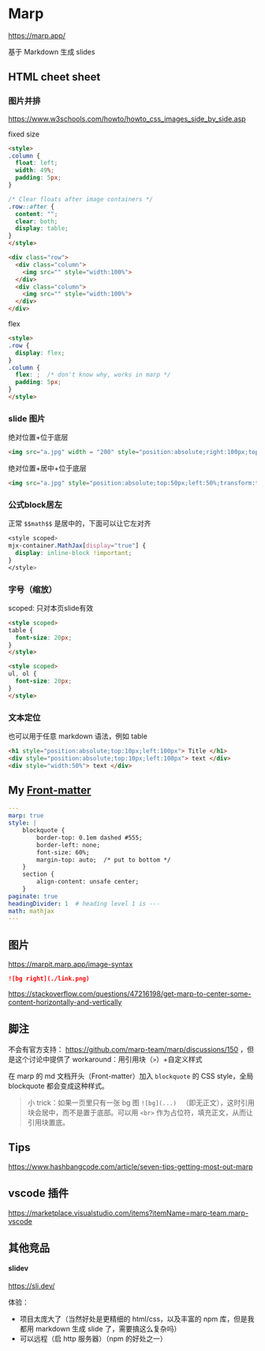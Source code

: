 # Marp

https://marp.app/

基于 Markdown 生成 slides

## HTML cheet sheet

### 图片并排

https://www.w3schools.com/howto/howto_css_images_side_by_side.asp

fixed size

```html
<style>
.column {
  float: left;
  width: 49%;
  padding: 5px;
}

/* Clear floats after image containers */
.row::after {
  content: "";
  clear: both;
  display: table;
}
</style>

<div class="row">
  <div class="column">
    <img src="" style="width:100%">
  </div>
  <div class="column">
    <img src="" style="width:100%">
  </div>
</div>
```

flex

```html
<style>
.row {
  display: flex;
}
.column {
  flex: ;  /* don't know why, works in marp */
  padding: 5px;
}
</style>
```

### slide 图片

绝对位置+位于底层

```html
<img src="a.jpg" width = "200" style="position:absolute;right:100px;top:320px;z-index:-1;">
```

绝对位置+居中+位于底层

```html
<img src="a.jpg" style="position:absolute;top:50px;left:50%;transform:translateX(-50%);z-index:-1;">
```

### 公式block居左

正常 `$$math$$` 是居中的，下面可以让它左对齐

```css
<style scoped>
mjx-container.MathJax[display="true"] {
  display: inline-block !important;
}
</style>
```
### 字号（缩放）

scoped: 只对本页slide有效

```html
<style scoped>
table {
  font-size: 20px;
}
</style>

<style scoped>
ul, ol {
  font-size: 20px;
}
</style>
```

### 文本定位

也可以用于任意 markdown 语法，例如 table

```html
<h1 style="position:absolute;top:10px;left:100px"> Title </h1>
<div style="position:absolute;top:10px;left:100px"> text </div>
<div style="width:50%"> text </div>
```
## My [Front-matter](https://marpit.marp.app/directives?id=front-matter)

```yaml
---
marp: true
style: |
    blockquote {
        border-top: 0.1em dashed #555;
        border-left: none;
        font-size: 60%;
        margin-top: auto;  /* put to bottom */
    }
    section {
        align-content: unsafe center;
    }
paginate: true
headingDivider: 1  # heading level 1 is ---
math: mathjax
---
```

## 图片

https://marpit.marp.app/image-syntax

```markdown
![bg right](./link.png)
```

https://stackoverflow.com/questions/47216198/get-marp-to-center-some-content-horizontally-and-vertically

## 脚注

不会有官方支持： https://github.com/marp-team/marp/discussions/150 ，但是这个讨论中提供了 workaround：用引用块（`>`）+自定义样式

在 marp 的 md 文档开头（Front-matter）加入 `blockquote` 的 CSS style，全局 blockquote 都会变成这种样式。

> 小 trick：如果一页里只有一张 bg 图 `![bg](...) ` （即无正文），这时引用块会居中，而不是置于底部。可以用 `<br>` 作为占位符，填充正文，从而让引用块置底。

## Tips

https://www.hashbangcode.com/article/seven-tips-getting-most-out-marp

## vscode 插件

https://marketplace.visualstudio.com/items?itemName=marp-team.marp-vscode

## 其他竞品

#### slidev

https://sli.dev/

体验：
- 项目太庞大了（当然好处是更精细的 html/css，以及丰富的 npm 库，但是我都用 markdown 生成 slide 了，需要搞这么复杂吗）
- 可以远程（启 http 服务器）（npm 的好处之一）

